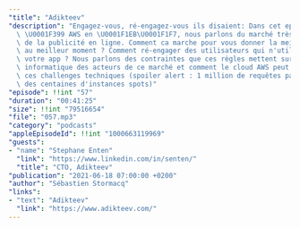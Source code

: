 ```yaml
---
"title": "Adikteev"
"description": "Engagez-vous, ré-engagez-vous ils disaient: Dans cet episode du podcast\
  \ \U0001F399 AWS en \U0001F1EB\U0001F1F7, nous parlons du marché très spécifique\
  \ de la publicité en ligne. Comment ca marche pour vous donner la meilleure pub\
  \ au meilleur moment ? Comment ré-engager des utilisateurs qui n'utilisent plus\
  \ votre app ? Nous parlons des contraintes que ces règles mettent sur l’infrastructure\
  \ informatique des acteurs de ce marché et comment le cloud AWS peut aider à adresser\
  \ ces challenges techniques (spoiler alert : 1 million de requêtes par seconde,\
  \ des centaines d'instances spots)"
"episode": !!int "57"
"duration": "00:41:25"
"size": !!int "79516654"
"file": "057.mp3"
"category": "podcasts"
"appleEpisodeId": !!int "1000663119969"
"guests":
- "name": "Stephane Enten"
  "link": "https://www.linkedin.com/in/senten/"
  "title": "CTO, Adikteev"
"publication": "2021-06-18 07:00:00 +0200"
"author": "Sébastien Stormacq"
"links":
- "text": "Adikteev"
  "link": "https://www.adikteev.com/"
---
```

